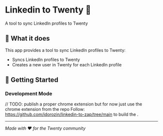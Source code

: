 # Linkedin to Twenty 👋

A tool to sync LinkedIn profiles to Twenty

## 🌟 What it does

This app provides a tool to sync LinkedIn profiles to Twenty:
- Syncs LinkedIn profiles to Twenty
- Creates a new user in Twenty for each LinkedIn profile

## 🚀 Getting Started

### Development Mode

// TODO: publish a proper chrome extension but for now just use the chrome extension from the repo
Follow: https://github.com/idorozin/linkedin-to-zap/tree/main to build the .



---

*Made with ❤️ for the Twenty community*
